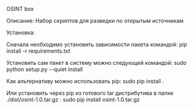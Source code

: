 OSINT box

Описание:
Набор скриптов для разведки по открытым источникам

Установка:

Сначала необходимо установить зависимости пакета командой:
pip install -r requirements.txt

Установить сам пакет в систему можно следующей командой:
sudo python setup.py --quiet install

Как альтернативу можно использовать pip:
sudo pip install .

Или установить через pip из готового tar дистрибутива в папке ./dist/osint-1.0.tar.gz :
sudo pip install osint-1.0.tar.gz
